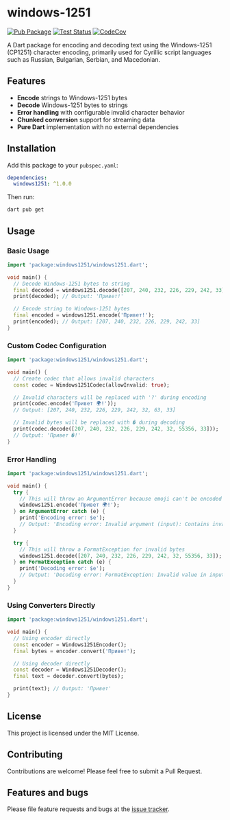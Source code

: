 # windows-1251

[![Pub Package][pub_icon]][pub]
[![Test Status][test_ci_icon]][test_ci]
[![CodeCov][codecov_icon]][codecov]

A Dart package for encoding and decoding text using the Windows-1251 (CP1251) character encoding, primarily used for Cyrillic script languages such as Russian, Bulgarian, Serbian, and Macedonian.

## Features

- **Encode** strings to Windows-1251 bytes
- **Decode** Windows-1251 bytes to strings
- **Error handling** with configurable invalid character behavior
- **Chunked conversion** support for streaming data
- **Pure Dart** implementation with no external dependencies

## Installation

Add this package to your `pubspec.yaml`:

```yaml
dependencies:
  windows1251: ^1.0.0
```

Then run:

```bash
dart pub get
```

## Usage

### Basic Usage

```dart
import 'package:windows1251/windows1251.dart';

void main() {
  // Decode Windows-1251 bytes to string
  final decoded = windows1251.decode([207, 240, 232, 226, 229, 242, 33]);
  print(decoded); // Output: 'Привет!'

  // Encode string to Windows-1251 bytes
  final encoded = windows1251.encode('Привет!');
  print(encoded); // Output: [207, 240, 232, 226, 229, 242, 33]
}
```

### Custom Codec Configuration

```dart
import 'package:windows1251/windows1251.dart';

void main() {
  // Create codec that allows invalid characters
  const codec = Windows1251Codec(allowInvalid: true);

  // Invalid characters will be replaced with '?' during encoding
  print(codec.encode('Привет 🌍!'));
  // Output: [207, 240, 232, 226, 229, 242, 32, 63, 33]

  // Invalid bytes will be replaced with � during decoding
  print(codec.decode([207, 240, 232, 226, 229, 242, 32, 55356, 33]));
  // Output: 'Привет �!'
}
```

### Error Handling

```dart
import 'package:windows1251/windows1251.dart';

void main() {
  try {
    // This will throw an ArgumentError because emoji can't be encoded
    windows1251.encode('Привет 🌍!');
  } on ArgumentError catch (e) {
    print('Encoding error: $e');
    // Output: 'Encoding error: Invalid argument (input): Contains invalid characters: "Привет 🌍!"'
  }

  try {
    // This will throw a FormatException for invalid bytes
    windows1251.decode([207, 240, 232, 226, 229, 242, 32, 55356, 33]);
  } on FormatException catch (e) {
    print('Decoding error: $e');
    // Output: 'Decoding error: FormatException: Invalid value in input: 55356'
  }
}
```

### Using Converters Directly

```dart
import 'package:windows1251/windows1251.dart';

void main() {
  // Using encoder directly
  const encoder = Windows1251Encoder();
  final bytes = encoder.convert('Привет');

  // Using decoder directly
  const decoder = Windows1251Decoder();
  final text = decoder.convert(bytes);

  print(text); // Output: 'Привет'
}
```

## License

This project is licensed under the MIT License.

## Contributing

Contributions are welcome! Please feel free to submit a Pull Request.

## Features and bugs

Please file feature requests and bugs at the [issue tracker][tracker].

[pub_icon]: https://img.shields.io/pub/v/windows1251.svg
[pub]: https://pub.dev/packages/windows1251
[test_ci_icon]: https://github.com/ykmnkmi/windows1251.dart/actions/workflows/test.yaml/badge.svg
[test_ci]: https://github.com/ykmnkmi/windows1251.dart/actions/workflows/test.yaml
[codecov_icon]: https://codecov.io/gh/ykmnkmi/windows1251.dart/branch/main/graph/badge.svg?token=LSU9C5W147
[codecov]: https://codecov.io/gh/ykmnkmi/windows1251.dart
[tracker]: https://github.com/ykmnkmi/windows1251.dart/issues